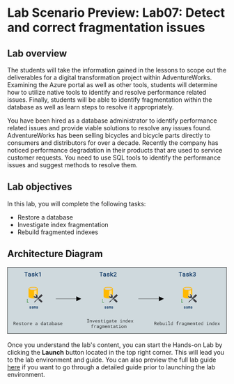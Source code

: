 # Lab Scenario Preview: Lab07: Detect and correct fragmentation issues

## Lab overview

The students will take the information gained in the lessons to scope out the deliverables for a digital transformation project within AdventureWorks. Examining the Azure portal as well as other tools, students will determine how to utilize native tools to identify and resolve performance related issues. Finally, students will be able to identify fragmentation within the database as well as learn steps to resolve it appropriately.

You have been hired as a database administrator to identify performance related issues and provide viable solutions to resolve any issues found. AdventureWorks has been selling bicycles and bicycle parts directly to consumers and distributors for over a decade. Recently the company has noticed performance degradation in their products that are used to service customer requests. You need to use SQL tools to identify the performance issues and suggest methods to resolve them.

## Lab objectives

In this lab, you will complete the following tasks:

- Restore a database
- Investigate index fragmentation
- Rebuild fragmented indexes

## Architecture Diagram

![](./images/preview07.png)

Once you understand the lab's content, you can start the Hands-on Lab by clicking the **Launch** button located in the top right corner. This will lead you to the lab environment and guide. You can also preview the full lab guide [here](https://experience.cloudlabs.ai/#/labguidepreview/5f2fa46f-171b-47c3-a1a3-ff64f045273b) if you want to go through a detailed guide prior to launching the lab environment. 
